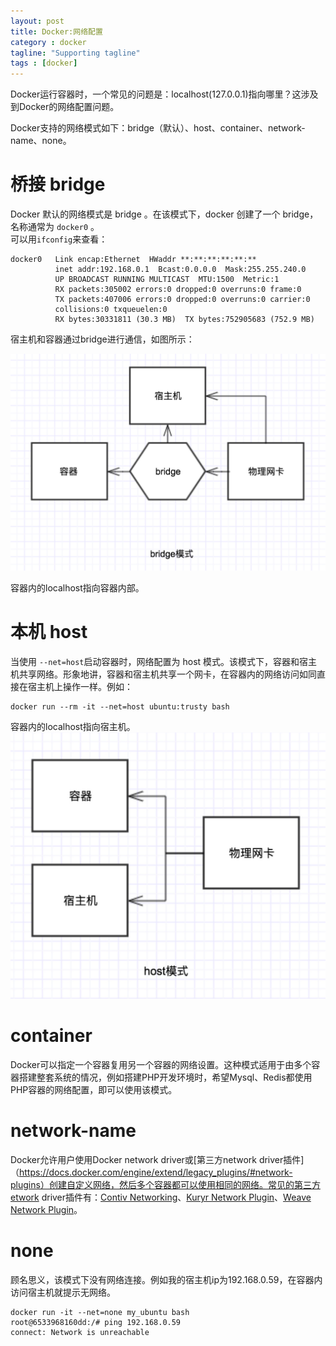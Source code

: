 ```yaml
---
layout: post
title: Docker:网络配置
category : docker
tagline: "Supporting tagline"
tags : [docker]
---
```


Docker运行容器时，一个常见的问题是：localhost(127.0.0.1)指向哪里？这涉及到Docker的网络配置问题。

<!-- Docker 一个常用用法是开放特定端口来对外提供服务，如 Mysql 占用3306端口，redis 占用 6379 端口。这样就牵扯到网络配置的问题（以 Mysql 为例）：    
1. localhost(127.0.0.1)指向哪里？     
2. [宿主机](/2017/03/10/docker-basic-concept.html#host)如何连接到Mysql服务所在的容器？   
3. 另一台运行在容器内的php服务如何连接到 Mysql 服务器所在的容器？ -->

Docker支持的网络模式如下：bridge（默认）、host、container、network-name、none。

# 桥接 bridge
Docker 默认的网络模式是 bridge 。在该模式下，docker 创建了一个 bridge，名称通常为 `docker0` 。   
可以用`ifconfig`来查看：
```
docker0   Link encap:Ethernet  HWaddr **:**:**:**:**:**
          inet addr:192.168.0.1  Bcast:0.0.0.0  Mask:255.255.240.0
          UP BROADCAST RUNNING MULTICAST  MTU:1500  Metric:1
          RX packets:305002 errors:0 dropped:0 overruns:0 frame:0
          TX packets:407006 errors:0 dropped:0 overruns:0 carrier:0
          collisions:0 txqueuelen:0
          RX bytes:30331811 (30.3 MB)  TX bytes:752905683 (752.9 MB)
```
宿主机和容器通过bridge进行通信，如图所示：

![docker桥接bridge模式](/images/2016/docker-networking-bridge-mode.jpeg)

容器内的localhost指向容器内部。

# 本机 host
当使用 `--net=host`启动容器时，网络配置为 host 模式。该模式下，容器和宿主机共享网络。形象地讲，容器和宿主机共享一个网卡，在容器内的网络访问如同直接在宿主机上操作一样。例如：
```
docker run --rm -it --net=host ubuntu:trusty bash
```
容器内的localhost指向宿主机。
![docker桥接host模式](/images/2016/docker-networking-host-mode.jpeg)

# container
Docker可以指定一个容器复用另一个容器的网络设置。这种模式适用于由多个容器搭建整套系统的情况，例如搭建PHP开发环境时，希望Mysql、Redis都使用PHP容器的网络配置，即可以使用该模式。

# network-name
Docker允许用户使用Docker network driver或[第三方network driver插件]（https://docs.docker.com/engine/extend/legacy_plugins/#network-plugins）创建自定义网络，然后多个容器都可以使用相同的网络。常见的第三方etwork driver插件有：[Contiv Networking](https://github.com/contiv/netplugin)、[Kuryr Network Plugin](https://github.com/openstack/kuryr)、[Weave Network Plugin](https://www.weave.works/docs/net/latest/introducing-weave/)。

# none
顾名思义，该模式下没有网络连接。例如我的宿主机ip为192.168.0.59，在容器内访问宿主机就提示无网络。
```
docker run -it --net=none my_ubuntu bash
root@6533968160dd:/# ping 192.168.0.59
connect: Network is unreachable
```


<!-- # Docker为什么没有 nat 模式 -->